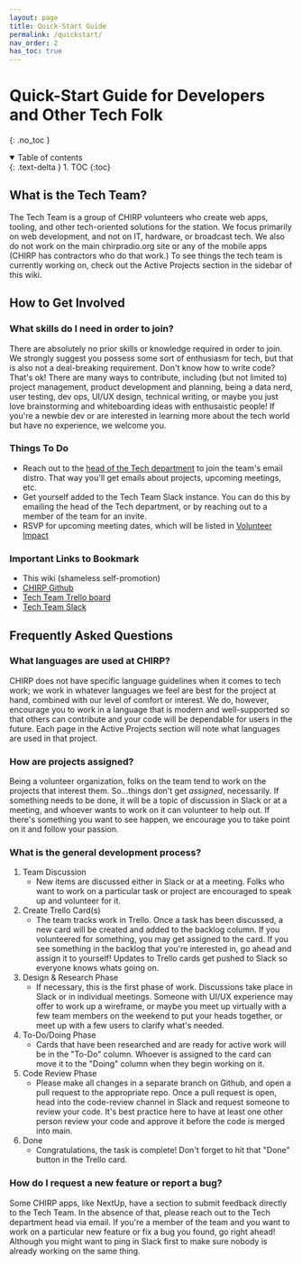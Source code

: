 ```yaml
---
layout: page
title: Quick-Start Guide
permalink: /quickstart/
nav_order: 2
has_toc: true
---
```


# Quick-Start Guide for Developers and Other Tech Folk
{: .no_toc }

<details open markdown="block">
  <summary>
    Table of contents
  </summary>
  {: .text-delta }
1. TOC
{:toc}
</details>

## What is the Tech Team?
The Tech Team is a group of CHIRP volunteers who create web apps, tooling, and other tech-oriented solutions for the station. We focus primarily on web development, and not on IT, hardware, or broadcast tech. We also do not work on the main chirpradio.org site or any of the mobile apps (CHIRP has contractors who do that work.) To see things the tech team is currently working on, check out the Active Projects section in the sidebar of this wiki.

## How to Get Involved

### What skills do I need in order to join?
There are absolutely no prior skills or knowledge required in order to join. We strongly suggest you possess some sort of enthusiasm for tech, but that is also not a deal-breaking requirement. Don't know how to write code? That's ok! There are many ways to contribute, including (but not limited to) project management, product development and planning, being a data nerd, user testing, dev ops, UI/UX design, technical writing, or maybe you just love brainstorming and whiteboarding ideas with enthusaistic people! If you're a newbie dev or are interested in learning more about the tech world but have no experience, we welcome you.

### Things To Do
* Reach out to the [head of the Tech department](https://volunteers.chirpradio.org/leadership) to join the team's email distro. That way you'll get emails about projects, upcoming meetings, etc.
* Get yourself added to the Tech Team Slack instance. You can do this by emailing the head of the Tech department, or by reaching out to a member of the team for an invite.
* RSVP for upcoming meeting dates, which will be listed in [Volunteer Impact](https://app.betterimpact.com/Volunteer/Schedule/OpportunityDetails?guid=bb279863-4453-4b33-86e4-734e55090fe2&goBackToList=True)

### Important Links to Bookmark
* This wiki (shameless self-promotion)
* [CHIRP Github](https://github.com/chirpradio)
* [Tech Team Trello board](https://trello.com/b/B1L4W9A9/dev-projects)
* [Tech Team Slack](https://chirpdev.slack.com/archives/C01GSPCEDMK)

## Frequently Asked Questions

### What languages are used at CHIRP?
CHIRP does not have specific language guidelines when it comes to tech work; we work in whatever languages we feel are best for the project at hand, combined with our level of comfort or interest. We do, however, encourage you to work in a language that is modern and well-supported so that others can contribute and your code will be dependable for users in the future. Each page in the Active Projects section will note what languages are used in that project.

### How are projects assigned?
Being a volunteer organization, folks on the team tend to work on the projects that interest them. So...things don't get _assigned_, necessarily. If something needs to be done, it will be a topic of discussion in Slack or at a meeting, and whoever wants to work on it can volunteer to help out. If there's something you want to see happen, we encourage you to take point on it and follow your passion.

### What is the general development process?
1. Team Discussion
	- New items are discussed either in Slack or at a meeting. Folks who want to work on a particular task or project are encouraged to speak up and volunteer for it.
2. Create Trello Card(s)
	- The team tracks work in Trello. Once a task has been discussed, a new card will be created and added to the backlog column. If you volunteered for something, you may get assigned to the card. If you see something in the backlog that you're interested in, go ahead and assign it to yourself! Updates to Trello cards get pushed to Slack so everyone knows whats going on.
3. Design & Research Phase
	- If necessary, this is the first phase of work. Discussions take place in Slack or in individual meetings. Someone with UI/UX experience may offer to work up a wireframe, or maybe you meet up virtually with a few team members on the weekend to put your heads together, or meet up with a few users to clarify what's needed.
4. To-Do/Doing Phase
	- Cards that have been researched and are ready for active work will be in the "To-Do" column. Whoever is assigned to the card can move it to the "Doing" column when they begin working on it.
5. Code Review Phase
	- Please make all changes in a separate branch on Github, and open a pull request to the appropriate repo. Once a pull request is open, head into the code-review channel in Slack and request someone to review your code. It's best practice here to have at least one other person review your code and approve it before the code is merged into main.
6. Done
	- Congratulations, the task is complete! Don't forget to hit that "Done" button in the Trello card.

### How do I request a new feature or report a bug?
Some CHIRP apps, like NextUp, have a section to submit feedback directly to the Tech Team. In the absence of that, please reach out to the Tech department head via email. If you're a member of the team and you want to work on a particular new feature or fix a bug you found, go right ahead! Although you might want to ping in Slack first to make sure nobody is already working on the same thing.
